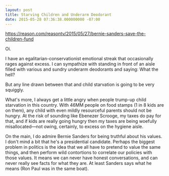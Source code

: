 ```yaml
---
layout: post
title: Starving Children and Underarm Deodorant
date: 2015-05-28 07:36:38.000000000 -07:00
---
```

https://reason.com/reasontv/2015/05/27/bernie-sanders-save-the-children-fund

Oi.

I have an egalitarian-conservationist emotional streak that occasionally rages against excess. I can sympathize with standing in front of an aisle  filled with various and sundry underarm deodorants and saying: What the hell?

But any line drawn between that and child starvation is going to be very squiggly.

What's more, I always get a little angry when people trump-up child starvation in this country. With 46MM people on food stamps (1 in 8 kids are on them), any child with even mildly resourceful parents should not be hungry. At the risk of sounding like Ebenezer Scrooge, my taxes do pay for that, and if kids are really going hungry then my taxes are being woefully misallocated—not owing, certainly, to excess on the hygiene aisle.

On the main, I do admire Bernie Sanders for being truthful about his values. I don't mind a bit that he's a presidential candidate. Perhaps the biggest problem in politics is the idea that we all have to pretend to value the same things, and then perform wild contortions to correlate our policies with those values. It means we can never have honest conversations, and can never really see facts for what they are. At least Sanders says what he means (Ron Paul was in the same boat).
